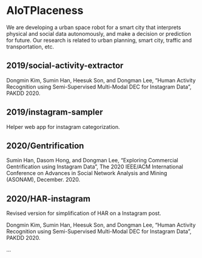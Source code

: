 # AIoTPlaceness

We are developing a urban space robot for a smart city that interprets physical and social data autonomously, and make a decision or prediction for future. Our research is related to urban planning, smart city, traffic and transportation, etc.


## 2019/social-activity-extractor

Dongmin Kim, Sumin Han, Heesuk Son, and Dongman Lee, “Human Activity Recognition using Semi-Supervised Multi-Modal DEC for Instagram Data”, PAKDD 2020.


## 2019/instagram-sampler

Helper web app for instagram categorization.

## 2020/Gentrification

Sumin Han, Dasom Hong, and Dongman Lee, “Exploring Commercial Gentrification using Instagram Data”, The 2020 IEEE/ACM International Conference on Advances in Social Network Analysis and Mining (ASONAM), December. 2020.

## 2020/HAR-instagram

Revised version for simplification of HAR on a Instagram post.

Dongmin Kim, Sumin Han, Heesuk Son, and Dongman Lee, “Human Activity Recognition using Semi-Supervised Multi-Modal DEC for Instagram Data”, PAKDD 2020.

...
